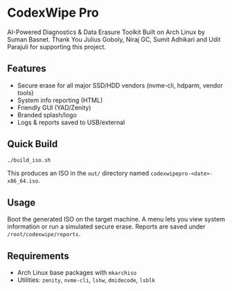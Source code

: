 # CodexWipe Pro

AI-Powered Diagnostics & Data Erasure Toolkit
Built on Arch Linux by Suman Basnet. Thank You Julius Goboly, Niraj GC, Sumit Adhikari and Udit Parajuli for supporting this project.

## Features
- Secure erase for all major SSD/HDD vendors (nvme-cli, hdparm, vendor tools)
- System info reporting (HTML)
- Friendly GUI (YAD/Zenity)
- Branded splash/logo
- Logs & reports saved to USB/external

## Quick Build
```bash
./build_iso.sh
```
This produces an ISO in the `out/` directory named `codexwipepro-<date>-x86_64.iso`.

## Usage
Boot the generated ISO on the target machine. A menu lets you view system information or run a simulated secure erase. Reports are saved under `/root/codexwipe/reports`.

## Requirements
- Arch Linux base packages with `mkarchiso`
- Utilities: `zenity`, `nvme-cli`, `lshw`, `dmidecode`, `lsblk`

